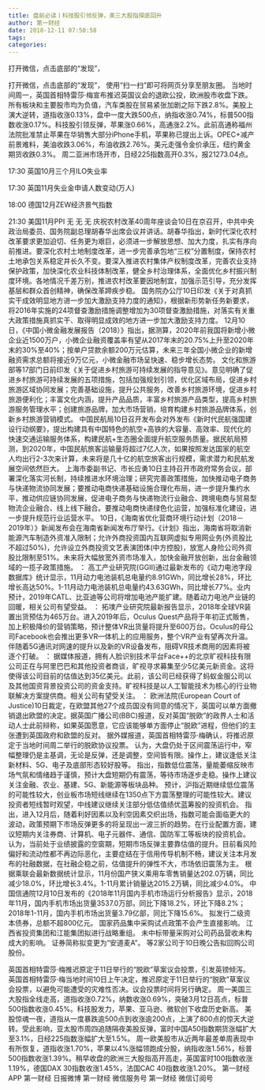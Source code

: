 ```yaml
---
title: 盘前必读丨科技股引领反弹，美三大股指探底回升
author: 第一财经
date: 2018-12-11 07:50:58
tags: 
categories: 
---
```

打开微信，点击底部的“发现”，
<!-- more -->
打开微信，点击底部的“发现”，
使用“扫一扫”即可将网页分享至朋友圈。
当地时间周一，英国首相特雷莎·梅宣布推迟英国议会的退欧公投，欧洲股市收盘下跌。所有板块和主要股市均为负值，汽车类股在贸易紧张加剧之际下跌2.8%。美股上演大逆转，道指收涨0.13%，盘中一度大跌500点，纳指收涨0.74%，标普500指数收涨0.17%。科技股引领反弹，苹果涨0.66%，高通涨2.2%。此前高通称福州法院批准禁止苹果在华销售大部分iPhone手机，苹果称已提出上诉。OPEC+减产前景难料，美油收跌3.06%，布油收跌2.76%。美元走强令金价承压，纽约黄金期货收跌0.3%。
周二亚洲市场开市，日经225指数高开0.3%，报21273.04点。
17:30 英国10月三个月ILO失业率
17:30 英国11月失业金申请人数变动(万人)
18:00 德国12月ZEW经济景气指数
21:30 美国11月PPI
无
无
无
庆祝农村改革40周年座谈会10日在京召开，中共中央政治局委员、国务院副总理胡春华出席会议并讲话。胡春华指出，新时代深化农村改革要求更加迫切、任务更为艰巨，必须进一步解放思想、加大力度，扎实有序向前推进。要深化农村土地制度改革，进一步完善承包地“三权”分置制度，保持农村土地承包关系稳定并长久不变。要深入推进农村集体产权制度改革，完善农业支持保护政策，加快深化农业科技体制改革，健全乡村治理体系，全面优化乡村振兴制度环境。各地情况千差万别，推进农村改革要因地制宜，加强示范引导，充分发挥基层和群众首创精神，确保改革蹄疾步稳。
国务院办公厅10日印发《关于对真抓实干成效明显地方进一步加大激励支持力度的通知》，根据新形势新任务新要求，将2016年实施的24项督查激励措施调整增加为30项督查激励措施，对落实有关重大政策措施真抓实干、取得明显成效的地方进一步加大激励支持力度。
12月10日，《中国小微金融发展报告（2018）》指出，据测算，2020年前我国将新增小微企业近1500万户，小微企业融资覆盖率有望从2017年末的20.75%上升至2020年末的30%至40%；按单户贷款余额200万元估算，未来三年全国小微企业的新增融资需求总额将接近9万亿元，小微金融市场呈快速、稳步增长态势。
文化和旅游部等17部门日前印发《关于促进乡村旅游可持续发展的指导意见》。意见明确了促进乡村旅游可持续发展的五项措施，包括加强规划引领，优化区域布局，促进乡村旅游区域协同发展；完善基础设施，提升公共服务，改善乡村旅游环境，促进乡村旅游便利化；丰富文化内涵，提升产品品质，丰富乡村旅游产品类型，提高乡村旅游服务管理水平；创建旅游品牌，加大市场营销，培育构建乡村旅游品牌体系，创新乡村旅游营销模式。
中国民航局10日召开发布会对外发布《新时代民航强国建设行动纲要》，提出构建具有中国特色的航空+高铁的大容量、高效率、现代化的快速交通运输服务体系，构建民航+生态圈全面提升航空服务质量。据民航局预测，到2020年，中国民航旅客运输量将超过7亿人次，如果按照发达国家的航空人均出行2-3次来计算，未来将是几十亿的航空旅客出行规模，需求潜力和民航发展空间依然巨大。
上海市委副书记、市长应勇10日主持召开市政府常务会议，部署深化落实河长制，持续推进水环境治理；研究完善政策措施，加快推动电子商务与快递物流协同发展；要推动电商快递基础设施合理化布局，进一步提升集约水平，推动供应链协同发展，促进电子商务与快递物流行业融合、跨境电商与贸易型物流企业融合、线上线下融合。要推动电商快递绿色化运营，加强标准化建设，进一步提升规范行业运营水平。
10日，《海南省优化营商环境行动计划（2018－2019年）》新闻发布会在海南省新闻发布厅举行。《计划》指出，海南省将取消新能源汽车制造外资准入限制；允许外商投资国内互联网虚拟专用网业务(外资股比不超过50%)，允许设立外商投资文艺表演团体(中方控股)，放宽人身险公司外资股比限制至51%。未来将大幅放宽外资市场准入，加快金融开放创新，出台金融领域的一揽子政策措施。
：
高工产业研究院(GGII)通过最新发布的《动力电池字段数据库》统计显示，11月动力电池装机总电量约8.91GWh，同比增长28%，环比增长高达50%。1-11月动力电池装机总电量约43.63GWh，同比增长77%。业内预计，2019年CATL、比亚迪等公司将增加电池产能扩建。随着动力电池产业链的回暖，相关公司有望受益。
：
拓墣产业研究院最新报告显示，2018年全球VR装置出货预估为465万台。进入2019年后，Oculus Quest产品将于年初正式贩售，加上积极降价的营销策略，预计整体VR出货量将提升至600万台。Oculus的母公司Facebook也会推出更多VR—体机上的应用服务，整个VR产业有望再次升温。伴随着5G通讯对网速的提升以及新的VR设备发布，阻碍VR技术商用的因素将被逐个打破。
：
据媒体报道，拥有人脸识别技术平台Face++的北京旷视科技有限公司正在与阿里巴巴和其他投资者商谈，旷视寻求募集至少5亿美元新资金。这将使得该公司目前的估值达到35亿美元。此前，该公司已经获得了蚂蚁金服公司以及其他国资背景投资公司的资金支持。旷视科技是以人工智能技术为核心的行业物联解决方案提供商。相关公司有望受关注。
：
欧洲法院(European Court of Justice)10日裁定，在欧盟其他27个成员国没有同意的情况下，英国可以单方面撤销退出欧盟的决定。据英国广播公司(BBC)报道，反对英国“脱欧”的政界人士和活动人士此前辩称，如果英国愿意，它应该能够单方面停止“脱欧”进程，但他们的主张遭到英国政府和欧盟的反对。
据外媒报道，英国首相特雷莎·梅确认，将推迟原定于当地时间周二举行的脱欧协议投票。
认为，大盘仍处于区间震荡运行中，窄幅整理仍是主基调，无论是反弹，还是调整，空间皆有限。操作上，建议逢低关注新材料、5G、电子及底部形态较好股等。
指出，指数低位震荡，量能萎缩反映市场气氛和情绪趋于谨慎，预计大盘短期仍有震荡，等待市场逐步走稳。操作上建议关注金融、农业、基建、5G、新能源等板块品种。
预计，沪指近期继续低位震荡的可能性较大，创业板市场短线继续在1350点下方震荡整理的可能性较大。建议投资者短线暂时观望，中线建议继续关注部分低估值绩优蓝筹股的投资机会。
指出，进入12月后，随着利好因素以及利空因素交织出场，指数可能会面临更大的波动，政策预期下市场反弹更多的将呈现出一波三折的趋势。在行业配置方面，建议短期内关注券商、计算机、电子元器件、通信、国防军工等板块的投资机会。
认为，当前处于业绩披露的空窗期，短期市场反弹主要靠估值的提升。目前看风险偏好和流动性都不再边际恶化，主要症结在于信用传导机制不畅，建议关注本月发布的社融数据，在社融企稳之前，估值提升的弹性不大，市场依旧震荡为主。
根据乘联会最新数据统计显示，11月份国产狭义乘用车零售销量达202.0万辆，同比减少18.0%，环比增长3.4%。1-11月累计销量达2015.2万辆，同比减少4.0%。
中国信通院12月10日发布的《2018年11月国内手机市场运行分析报告》显示，2018年11月，国内手机市场出货量3537.0万部，同比下降18.2%，环比下降8.2%；2018年1-11月，国内手机市场出货量3.79亿部，同比下降15.6%。
拟发行二级资本债券，总额不超800亿元。
国家药品集中采购试点政策不会产生直接影响。
江西省投资集团和江能集团拟进行战略重组。
未中标带量采购对公司药品营收未构成大的影响。
证券简称拟变更为“安道麦A”。
等2家公司于10日晚公告拟回购公司股份。
 
 
英国首相特雷莎·梅推迟原定于11日举行的“脱欧”草案议会投票，引发英镑倾泻。
英国首相特雷莎·梅当地时间10日上午决定，推迟原定于11日举行的“脱欧”草案议会投票，以避免可能遭受的灾难性否决。议会投票时间将另行确定。
周一美国三大股指全线走高，道指收涨0.72%，纳数收涨0.69%，突破3月12日高点，标普500指数收涨0.45%。科技股发力，苹果、亚马逊、微软创下收盘历史新高。
美股惊魂一夜，道指从一度暴跌逾500点到收涨逾200点，上演了800点的惊天大逆转。受此影响，亚太股市周四追随隔夜美股反弹，富时中国A50指数期货涨幅扩大至3.1%，日经225指数涨幅扩大至1.5%。
周一欧美股市从近两年最差单周表现中有所恢复，道指收涨1.70%，苹果以4%涨幅领跑成分股，纳指收涨1.56%，标普500指数收涨1.39%。稍早收盘的欧洲三大股指高开高走，英国富时100指数收涨1.19%，德国DAX 30指数收涨1.45%，法国CAC 40指数收涨1.20%。
第一财经
APP
第一财经
日报微博
第一财经
微信服务号
第一财经
微信订阅号
